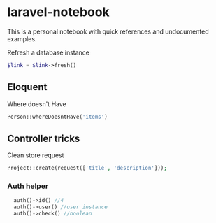 # laravel-notebook
This is a personal notebook with quick references and undocumented examples.





Refresh a database instance
```php
$link = $link->fresh()
```

## Eloquent

Where doesn't Have

```php
Person::whereDoesntHave('items')
```


## Controller tricks
Clean store request
```php
Project::create(request(['title', 'description']));
```


### Auth helper
```php
  auth()->id() //4
  auth()->user() //user instance
  auth()->check() //boolean
```
